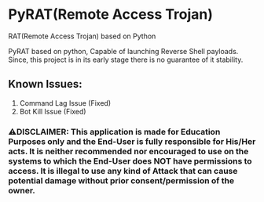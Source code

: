 # PyRAT(Remote Access Trojan)
RAT(Remote Access Trojan) based on Python

PyRAT based on python, Capable of launching Reverse Shell payloads.  
Since, this project is in its early stage there is no guarantee of it stability.

## Known Issues:  
1. Command Lag Issue (Fixed)  
2. Bot Kill Issue (Fixed)  

### ⚠️DISCLAIMER: This application is made for Education Purposes only and the End-User is fully responsible for His/Her acts. It is neither recommended nor encouraged to use on the systems to which the End-User does NOT have permissions to access. It is illegal to use any kind of Attack that can cause potential damage without prior consent/permission of the owner.
